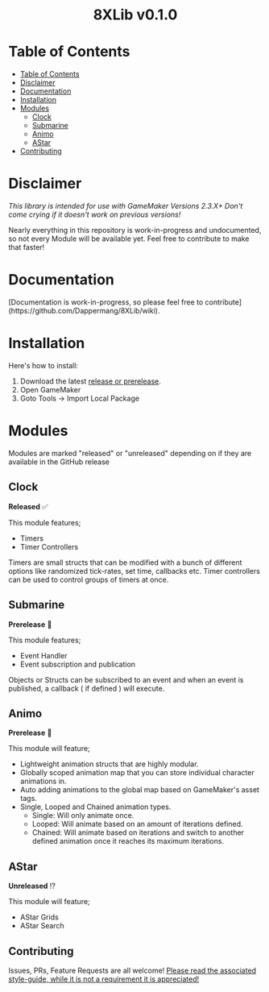 
<div align=center>  <h1> 8XLib v0.1.0 </h1>  </div>

# Table of Contents

- [Table of Contents](#table-of-contents)
- [Disclaimer](#disclaimer)
- [Documentation](#documentation)
- [Installation](#installation)
- [Modules](#modules)
  - [Clock](#clock)
  - [Submarine](#submarine)
  - [Animo](#animo)
  - [AStar](#astar)
- [Contributing](#contributing)

# Disclaimer
<i>This library is intended for use with GameMaker Versions 2.3.X+ Don't come crying if it doesn't work on previous versions!</i>

Nearly everything in this repository is work-in-progress and undocumented, so not every Module will be available yet. Feel free to contribute to make that faster!

# Documentation
<link>[Documentation is work-in-progress, so please feel free to contribute](https://github.com/Dappermang/8XLib/wiki)</link>.

# Installation
Here's how to install:
1. Download the latest <link>[release or prerelease](https://github.com/Dappermang/8XLib/releases)</link>.
2. Open GameMaker
3. Goto Tools -> Import Local Package

# Modules
Modules are marked "released" or "unreleased" depending on if they are available in the GitHub release

## Clock
**Released** :white_check_mark:

This module features;
- Timers
- Timer Controllers

Timers are small structs that can be modified with a bunch of different options like randomized tick-rates, set time, callbacks etc.
Timer controllers can be used to control groups of timers at once.

## Submarine
**Prerelease** :hammer:

This module features;
- Event Handler
- Event subscription and publication

Objects or Structs can be subscribed to an event and when an event is published, a callback ( if defined ) will execute.

## Animo
**Prerelease** :hammer:

This module will feature;
- Lightweight animation structs that are highly modular.
- Globally scoped animation map that you can store individual character animations in.
- Auto adding animations to the global map based on GameMaker's asset tags.
- Single, Looped and Chained animation types.
	- Single: Will only animate once.
	- Looped: Will animate based on an amount of iterations defined.
	- Chained: Will animate based on iterations and switch to another defined animation once it reaches its maximum iterations.

## AStar
**Unreleased** :interrobang:

This module will feature;
- AStar Grids
- AStar Search

## Contributing
Issues, PRs, Feature Requests are all welcome!
[Please read the associated style-guide, while it is not a requirement it is appreciated!](https://github.com/Dappermang/8XLib/blob/release/CONTRIBUTING.md)
